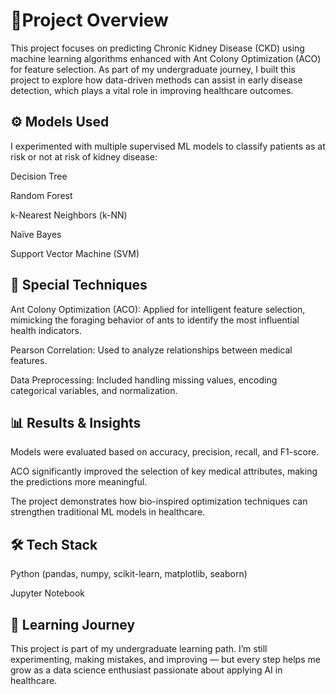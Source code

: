 # 📌Project Overview

This project focuses on predicting Chronic Kidney Disease (CKD) using machine learning algorithms enhanced with Ant Colony Optimization (ACO) for feature selection.
As part of my undergraduate journey, I built this project to explore how data-driven methods can assist in early disease detection, which plays a vital role in improving healthcare outcomes.

## ⚙️ Models Used

I experimented with multiple supervised ML models to classify patients as at risk or not at risk of kidney disease:

Decision Tree

Random Forest

k-Nearest Neighbors (k-NN)

Naïve Bayes

Support Vector Machine (SVM)

## 🔬 Special Techniques

Ant Colony Optimization (ACO): Applied for intelligent feature selection, mimicking the foraging behavior of ants to identify the most influential health indicators.

Pearson Correlation: Used to analyze relationships between medical features.

Data Preprocessing: Included handling missing values, encoding categorical variables, and normalization.

## 📊 Results & Insights

Models were evaluated based on accuracy, precision, recall, and F1-score.

ACO significantly improved the selection of key medical attributes, making the predictions more meaningful.

The project demonstrates how bio-inspired optimization techniques can strengthen traditional ML models in healthcare.

## 🛠️ Tech Stack

Python (pandas, numpy, scikit-learn, matplotlib, seaborn)

Jupyter Notebook

## 🌱 Learning Journey

This project is part of my undergraduate learning path. I’m still experimenting, making mistakes, and improving — but every step helps me grow as a data science enthusiast passionate about applying AI in healthcare.
